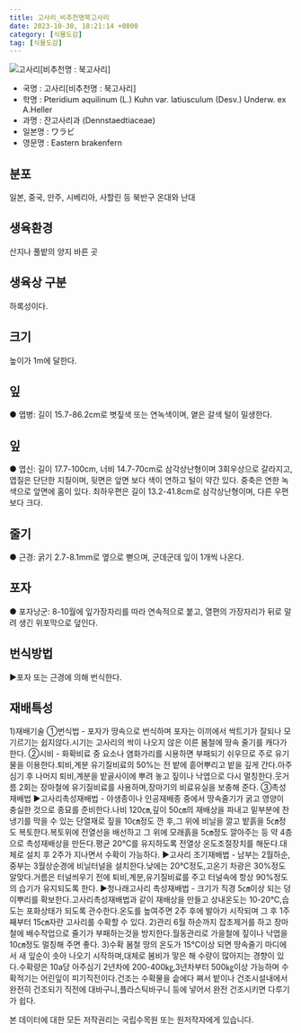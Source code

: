 ```yaml
---
title: 고사리_비추천명북고사리
date: 2023-10-30, 18:21:14 +0800
category: [식물도감]
tag: [식물도감]
---
```




![고사리[비추천명 : 북고사리]](http://www.nature.go.kr/fileUpload/plants/basic/Aspleniaceae/Pteridium/3128/1_th2.JPG)
- 국명 : 고사리[비추천명 : 북고사리]
- 학명 : Pteridium aquilinum (L.) Kuhn var. latiusculum (Desv.) Underw. ex A.Heller
- 과명 : 잔고사리과 (Dennstaedtiaceae)
- 일본명 : ワラビ
- 영문명 : Eastern brakenfern


## 분포
일본, 중국, 만주, 시베리아, 사할린 등 북반구 온대와 난대
## 생육환경
산지나 풀밭의 양지 바른 곳
## 생육상 구분
하록성이다.
## 크기
높이가 1m에 달한다.
## 잎
● 엽병: 길이 15.7-86.2cm로 볏짚색 또는 연녹색이며, 옅은 갈색 털이 밀생한다.
## 잎
● 엽신: 길이 17.7-100cm, 너비 14.7-70cm로 삼각상난형이며 3회우상으로 갈라지고, 엽질은 단단한 지질이며, 뒷면은 앞면 보다 색이 연하고 털이 약간 있다. 중축은 연한 녹색으로 앞면에 홈이 있다. 최하우편은 길이 13.2-41.8cm로 삼각상난형이며, 다른 우편보다 크다.
## 줄기
● 근경: 굵기 2.7-8.1mm로 옆으로 뻗으며, 군데군데 잎이 1개씩 나온다.
## 포자
● 포자낭군: 8-10월에 잎가장자리를 따라 연속적으로 붙고, 열편의 가장자리가 뒤로 말려 생긴 위포막으로 덮인다.
## 번식방법
▶포자 또는 근경에 의해 번식한다.
## 재배특성
1)재배기술①번식법 - 포자가 땅속으로 번식하며 포자는 이끼에서 싹트기가 잘되나 모기르기는 쉽지않다.시기는 고사리의 싹이 나오지 않은 이른 봄철에 땅속 줄기를 캐다가한다.②시비 - 화확비료 중 요소나 염화가리를 시용하면 부패되기 쉬우므로 주로 유기물을 이용한다.퇴비,계분 유기질비료의 50%는 전 밭에 흩어뿌리고 밭을 깊게 간다.아주심기 후 나머지 퇴비,계분을 밭골사이에 뿌려 놓고 짚이나 낙엽으로 다시 멀칭한다.웃거름 2회는 장마철에 유기질비료를 사용하며,장마기의 비료유실을 보충해 준다.③촉성재배법▶고사리촉성재배법 - 야생종이나 인공재배종 중에서 땅속줄기가 굵고 영양이 충실한 것으로 종묘를 준비한다.나비 120㎝,깊이 50㎝의 재배상을 파내고 밑부분에 찬 냉기를 막을 수 있는 단열재로 짚을 10㎝정도 깐 후,그 위에 비닐을 깔고 밭흙을 5㎝정도 복토한다.복토위에 전열선을 배선하고 그 위에 모래흙을 5㎝정도 깔아주는 등 약 4층으로 촉성재배상을 만든다.평균 20℃를 유지하도록 전열상 온도조절장치를 해둔다.대체로 설치 후 2주가 지나면서 수확이 가능하다.▶고사리 조기재배법 - 남부는 2월하순,중부는 3월상순경에 비닐터널을 설치한다.낮에는 20℃정도,고온기 차광은 30%정도 알맞다.거름은 터널씌우기 전에 퇴비,계분,유기질비료를 주고 터널속에 항상 90%정도의 습기가 유지되도록 한다.▶청나래고사리 촉성재배법 - 크기가 직경 5㎝이상 되는 덩이뿌리를 확보한다.고사리촉성재배법과 같이 재배상을 만들고 상내온도는 10-20℃,습도는 포화상태가 되도록 관수한다.온도를 높여주면 2주 후에 발아가 시작되며 그 후 1주째부터 15㎝자란 고사리를 수확할 수 있다.2)관리6월 하순까지 잡초제거를 하고 장마철에 배수작업으로 줄기가 부패하는것을 방지한다.월동관리로 가을철에 짚이나 낙엽을 10㎝정도 멀칭해 주면 좋다.3)수확봄철 땅의 온도가 15℃이상 되면 땅속줄기 마디에서 새 잎순이 솟아 나오기 시작하며,대체로 봄비가 맣은 해 수량이 많아지는 경향이 있다.수확량은 10a당 아주심기 2년차에 200-400㎏,3년차부터 500㎏이상 가능하며 수확적기는 어린잎이 피기직전이다.건조는 수확물을 솥에다 쪄서 밭이나 건조시설내에서 완전히 건조되기 직전에 대바구니,플라스틱바구니 등에 넣어서 완전 건조시키면 다루기가 쉽다.






본 데이터에 대한 모든 저작권리는 국립수목원 또는 원저작자에게 있습니다.
